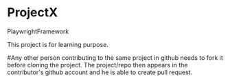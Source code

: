 # ProjectX
PlaywrightFramework

This project is for learning purpose.

#Any other person contributing to the same project in github needs to fork it before cloning the project. The project/repo then appears in the contributor's github account and he is able to create pull request.